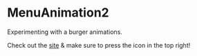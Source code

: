 # MenuAnimation2

Experimenting with a burger animations.

Check out the [site](https://tiffanyray.github.io/MenuAnimation2/) & make sure to press the icon in the top right!
